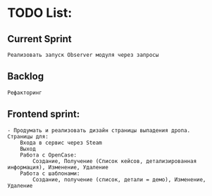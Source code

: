 # TODO List:


## Current Sprint
    
    
    Реализовать запуск Observer модуля через запросы


## Backlog
    Рефакторинг

## Frontend sprint:
    - Продумать и реализовать дизайн страницы выпадения дропа.
    Страницы для:
        Входа в сервис через Steam
        Выход
        Работа с OpenCase:
            Создание, Получение (Список кейсов, детализированная информация), Изменение, Удаление
        Работа с шаблонами:
            Создание, получение (список, детали = демо), Изменение, Удаление

    
